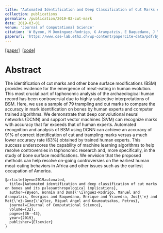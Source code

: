 ```yaml
---
title: "Automated Identification and Deep Classification of Cut Marks on Bones and Its Paleoanthropological Implications"
collection: publications
permalink: /publication/2019-02-cut-mark
date: 2019-03-01
venue: 'Journal of Computational Science'
citation: 'W Byeon, M Domínguez-Rodrigo, G Arampatzis, E Baquedano, J Yravedra, M A Maté-González, P Koumoutsakos'
paperurl: 'https://www.cse-lab.ethz.ch/wp-content/papercite-data/pdf/byeon2019a.pdf'
---
```

[[paper]](https://www.cse-lab.ethz.ch/wp-content/papercite-data/pdf/byeon2019a.pdf) &nbsp;[[code]](https://github.com/cselab/cut-marks-classification)

Abstract
==
The identification of cut marks and other bone surface modifications (BSM) provides evidence for the emergence of meat-eating in human evolution. This most crucial part of taphonomic analysis of the archaeological human record has been controversial due to highly subjective interpretations of BSM. Here, we use a sample of 79 trampling and cut marks to compare the accuracy in mark identification on bones by human experts and computer trained algorithms. We demonstrate that deep convolutional neural networks (DCNN) and support vector machines (SVM) can recognize marks with accuracy that far exceeds that of human experts. Automated recognition and analysis of BSM using DCNN can achieve an accuracy of 91% of correct identification of cut and trampling marks versus a much lower accuracy rate (63%) obtained by trained human experts. This success underscores the capability of machine learning algorithms to help resolve controversies in taphonomic research and, more specifically, in the study of bone surface modifications. We envision that the proposed methods can help resolve on-going controversies on the earliest human meat-eating behaviors in Africa and other issues such as the earliest occupation of America.

```
@article{byeon2019automated,
  title={Automated identification and deep classification of cut marks on bones and its paleoanthropological implications},
  author={Byeon, Wonmin and Dom{\'\i}nguez-Rodrigo, Manuel and Arampatzis, Georgios and Baquedano, Enrique and Yravedra, Jos{\'e} and Mat{\'e}-Gonz{\'a}lez, Miguel Angel and Koumoutsakos, Petros},
  journal={Journal of Computational Science},
  volume={32},
  pages={36--43},
  year={2019},
  publisher={Elsevier}
}

```